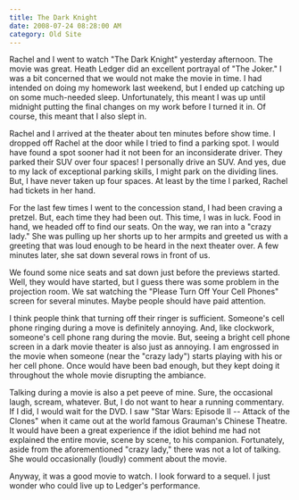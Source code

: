 ```yaml
---
title: The Dark Knight
date: 2008-07-24 08:28:00 AM
category: Old Site
---
```


Rachel and I went to watch "The Dark Knight" yesterday afternoon. The movie was great. Heath Ledger did an excellent portrayal of "The Joker." I was a bit concerned that we would not make the movie in time. I had intended on doing my homework last weekend, but I ended up catching up on some much-needed sleep. Unfortunately, this meant I was up until midnight putting the final changes on my work before I turned it in. Of course, this meant that I also slept in.

Rachel and I arrived at the theater about ten minutes before show time. I dropped off Rachel at the door while I tried to find a parking spot. I would have found a spot sooner had it not been for an inconsiderate driver. They parked their SUV over four spaces! I personally drive an SUV. And yes, due to my lack of exceptional parking skills, I might park on the dividing lines. But, I have never taken up four spaces. At least by the time I parked, Rachel had tickets in her hand.

For the last few times I went to the concession stand, I had been craving a pretzel. But, each time they had been out. This time, I was in luck. Food in hand, we headed off to find our seats. On the way, we ran into a "crazy lady." She was pulling up her shorts up to her armpits and greeted us with a greeting that was loud enough to be heard in the next theater over. A few minutes later, she sat down several rows in front of us.

We found some nice seats and sat down just before the previews started. Well, they would have started, but I guess there was some problem in the projection room. We sat watching the "Please Turn Off Your Cell Phones" screen for several minutes. Maybe people should have paid attention.

I think people think that turning off their ringer is sufficient. Someone's cell phone ringing during a move is definitely annoying. And, like clockwork, someone's cell phone rang during the movie. But, seeing a bright cell phone screen in a dark movie theater is also just as annoying. I am engrossed in the movie when someone (near the "crazy lady") starts playing with his or her cell phone. Once would have been bad enough, but they kept doing it throughout the whole movie disrupting the ambiance.

Talking during a movie is also a pet peeve of mine. Sure, the occasional laugh, scream, whatever. But, I do not want to hear a running commentary. If I did, I would wait for the DVD. I saw "Star Wars: Episode II -- Attack of the Clones" when it came out at the world famous Grauman's Chinese Theatre. It would have been a great experience if the idiot behind me had not explained the entire movie, scene by scene, to his companion. Fortunately, aside from the aforementioned "crazy lady," there was not a lot of talking. She would occasionally (loudly) comment about the movie.

Anyway, it was a good movie to watch. I look forward to a sequel. I just wonder who could live up to Ledger's performance.
